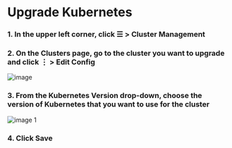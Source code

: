 # Upgrade Kubernetes

### 1\. In the upper left corner, click **☰ > Cluster Management**

### 2\. On the **Clusters** page, go to the cluster you want to upgrade and click **⋮ > Edit Config**

![image](https://github.com/MurmurationsNetwork/MurmurationsServices/assets/11765228/8fb3036e-c8ba-41a0-8773-1822daaca29d)

### 3\. From the **Kubernetes Version** drop-down, choose the version of Kubernetes that you want to use for the cluster

![image 1](https://github.com/MurmurationsNetwork/MurmurationsServices/assets/11765228/05ee0111-cf5e-412c-b252-1ce48ff8bdb1)

### 4\. Click **Save**


